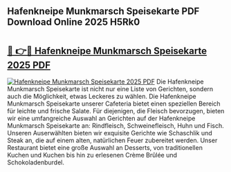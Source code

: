 ## Hafenkneipe Munkmarsch Speisekarte PDF Download Online 2025 H5Rk0

# <h2><a href="http://gcav3h.nevu.top/?p=Hafenkneipe+Munkmarsch+Speisekarte">🔗 👉🔴 Hafenkneipe Munkmarsch Speisekarte 2025 PDF</a></h2>

[![Hafenkneipe Munkmarsch Speisekarte 2025 PDF](https://i.imgur.com/dBaPXMq.png)](http://gcav3h.nevu.top/?p=Hafenkneipe+Munkmarsch+Speisekarte)
Die Hafenkneipe Munkmarsch Speisekarte ist nicht nur eine Liste von Gerichten, sondern auch die Möglichkeit, etwas Leckeres zu wählen. Die Hafenkneipe Munkmarsch Speisekarte unserer Cafeteria bietet einen speziellen Bereich für leichte und frische Salate. Für diejenigen, die Fleisch bevorzugen, bieten wir eine umfangreiche Auswahl an Gerichten auf der Hafenkneipe Munkmarsch Speisekarte an: Rindfleisch, Schweinefleisch, Huhn und Fisch. Unseren Auserwählten bieten wir exquisite Gerichte wie Schaschlik und Steak an, die auf einem alten, natürlichen Feuer zubereitet werden. Unser Restaurant bietet eine große Auswahl an Desserts, von traditionellen Kuchen und Kuchen bis hin zu erlesenen Crème Brûlée und Schokoladenburdel.
